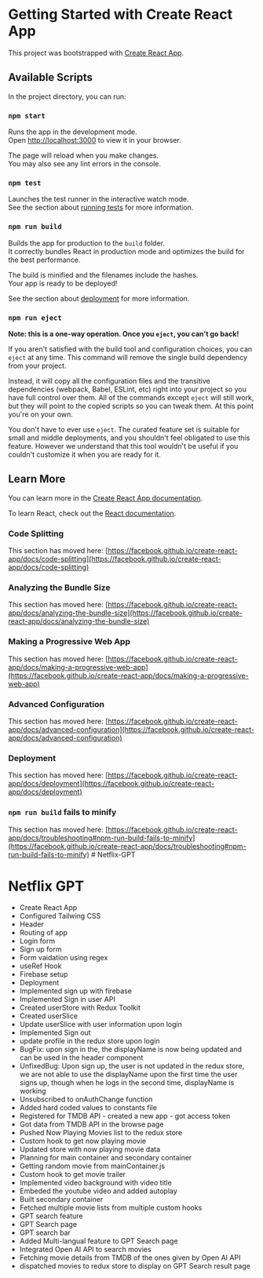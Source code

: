 # Getting Started with Create React App

This project was bootstrapped with [Create React App](https://github.com/facebook/create-react-app).

## Available Scripts

In the project directory, you can run:

### `npm start`

Runs the app in the development mode.\
Open [http://localhost:3000](http://localhost:3000) to view it in your browser.

The page will reload when you make changes.\
You may also see any lint errors in the console.

### `npm test`

Launches the test runner in the interactive watch mode.\
See the section about [running tests](https://facebook.github.io/create-react-app/docs/running-tests) for more information.

### `npm run build`

Builds the app for production to the `build` folder.\
It correctly bundles React in production mode and optimizes the build for the best performance.

The build is minified and the filenames include the hashes.\
Your app is ready to be deployed!

See the section about [deployment](https://facebook.github.io/create-react-app/docs/deployment) for more information.

### `npm run eject`

**Note: this is a one-way operation. Once you `eject`, you can't go back!**

If you aren't satisfied with the build tool and configuration choices, you can `eject` at any time. This command will remove the single build dependency from your project.

Instead, it will copy all the configuration files and the transitive dependencies (webpack, Babel, ESLint, etc) right into your project so you have full control over them. All of the commands except `eject` will still work, but they will point to the copied scripts so you can tweak them. At this point you're on your own.

You don't have to ever use `eject`. The curated feature set is suitable for small and middle deployments, and you shouldn't feel obligated to use this feature. However we understand that this tool wouldn't be useful if you couldn't customize it when you are ready for it.

## Learn More

You can learn more in the [Create React App documentation](https://facebook.github.io/create-react-app/docs/getting-started).

To learn React, check out the [React documentation](https://reactjs.org/).

### Code Splitting

This section has moved here: [https://facebook.github.io/create-react-app/docs/code-splitting](https://facebook.github.io/create-react-app/docs/code-splitting)

### Analyzing the Bundle Size

This section has moved here: [https://facebook.github.io/create-react-app/docs/analyzing-the-bundle-size](https://facebook.github.io/create-react-app/docs/analyzing-the-bundle-size)

### Making a Progressive Web App

This section has moved here: [https://facebook.github.io/create-react-app/docs/making-a-progressive-web-app](https://facebook.github.io/create-react-app/docs/making-a-progressive-web-app)

### Advanced Configuration

This section has moved here: [https://facebook.github.io/create-react-app/docs/advanced-configuration](https://facebook.github.io/create-react-app/docs/advanced-configuration)

### Deployment

This section has moved here: [https://facebook.github.io/create-react-app/docs/deployment](https://facebook.github.io/create-react-app/docs/deployment)

### `npm run build` fails to minify

This section has moved here: [https://facebook.github.io/create-react-app/docs/troubleshooting#npm-run-build-fails-to-minify](https://facebook.github.io/create-react-app/docs/troubleshooting#npm-run-build-fails-to-minify)
#   N e t f l i x - G P T 
 
 


# Netflix GPT 

- Create React App
- Configured Tailwing CSS
- Header
- Routing of app
- Login form 
- Sign up form 
- Form vaidation using regex
- useRef Hook
- Firebase setup
- Deployment
- Implemented sign up with firebase
- Implemented Sign in user API
- Created userStore with Redux Toolkit
- Created userSlice
- Update userSlice with user information upon login
- Implemented Sign out
- update profile in the redux store upon login 
- BugFix: upon sign in the, the displayName is now being updated and can be used in the header component
- UnfixedBug: Upon sign up, the user is not updated in the redux store, we are not able to use the displayName upon the first time the user signs up, though when he logs in the second time, displayName is working
- Unsubscribed to onAuthChange function
- Added hard coded values to constants file
- Registered for TMDB API - created a new app - got access token
- Got data from TMDB API in the browse page   
- Pushed Now Playing Movies list to the redux store
- Custom hook to get now playing movie 
- Updated store with now playing movie data
- Planning for main container and secondary container
- Getting random movie from mainContainer.js
- Custom hook to get movie trailer
- Implemented video background with video title
- Embeded the youtube video and added autoplay
- Built secondary container
- Fetched multiple movie lists from multiple custom hooks
- GPT search feature
- GPT Search page
- GPT search bar
- Added Multi-langual feature to GPT Search page
- Integrated Open AI API to search movies
- Fetching movie details from TMDB of the ones given by Open AI API
- dispatched movies to redux store to display on GPT Search result page
